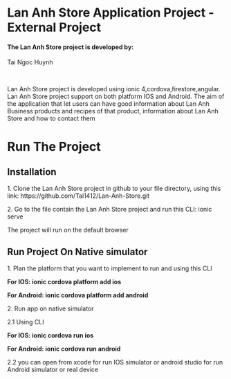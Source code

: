 # Lan Anh Store Application Project - External Project
<h4>The Lan Anh Store project is developed by:</h4>
<p> Tai Ngoc Huynh </p>
<br>
<p>Lan Anh Store project is developed using ionic 4,cordova,firestore,angular. Lan Anh Store project support on both platform IOS and Android. The aim of the application that let users can have good information about Lan Anh Business products and recipes of that product, information about Lan Anh Store and how to contact them</p>

<h1>Run The Project</h1>
<h2>Installation</h2>
<p>
1. Clone the Lan Anh Store project in github to your file directory, using this link: https://github.com/Tai1412/Lan-Anh-Store.git 
</p>
<p>
2. Go to the file contain the Lan Anh Store project and run this CLI: ionic serve
</p>
<p>
The project will run on the default browser
</p>
<h2>Run Project On Native simulator</h2>
<p>1. Plan the platform that you want to implement to run and using this CLI</p>
<p><strong>For IOS: ionic cordova platform add ios</strong></p>
<p><strong>For Android: ionic cordova platform add android</strong></p>
<p>2. Run app on native simulator</p>
<p>2.1 Using CLI</p
<p><strong> For IOS: ionic cordova run ios</strong></p>
<p><strong> For Android: ionic cordova run android</strong></p>
<p>2.2 you can open from xcode for run IOS simulator or android studio for run Android simulator or real device</p>

